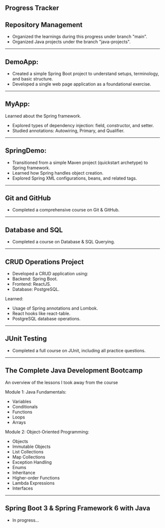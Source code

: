 Progress Tracker
---
Repository Management
---
- Organized the learnings during this progress under branch "main".
- Organized Java projects under the branch "java-projects".
---
DemoApp:
---
- Created a simple Spring Boot project to understand setups, terminology, and basic structure.
- Developed a single web page application as a foundational exercise.
---
MyApp:
---
 Learned about the Spring framework.
- Explored types of dependency injection: field, constructor, and setter.
- Studied annotations: Autowiring, Primary, and Qualifier.
---
SpringDemo:
---
- Transitioned from a simple Maven project (quickstart archetype) to Spring framework.
- Learned how Spring handles object creation.
- Explored Spring XML configurations, beans, and related tags.
---
Git and GitHub
---
- Completed a comprehensive course on Git & GitHub.
---
Database and SQL
---
- Completed a course on Database & SQL Querying.
---
CRUD Operations Project
---
- Developed a CRUD application using:
- Backend: Spring Boot.
- Frontend: ReactJS.
- Database: PostgreSQL.
  
Learned:
- Usage of Spring annotations and Lombok.
- React hooks like react-table.
- PostgreSQL database operations.
---
JUnit Testing
---
- Completed a full course on JUnit, including all practice questions.
---
The Complete Java Development Bootcamp
---
An overview of the lessons I took away from the course

Module 1: Java Fundamentals:
- Variables
- Conditionals
- Functions
- Loops
- Arrays
  
Module 2: Object-Oriented Programming:
- Objects
- Immutable Objects
- List Collections
- Map Collections
- Exception Handling
- Enums
- Inheritance
- Higher-order Functions
- Lambda Expressions
- Interfaces
---
Spring Boot 3 & Spring Framework 6 with Java
---
- In progress...

